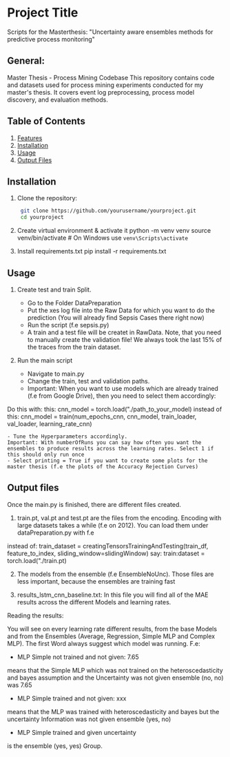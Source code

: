 # Project Title
Scripts for the Masterthesis: "Uncertainty aware ensembles methods for predictive process monitoring"


## General:
Master Thesis - Process Mining Codebase
This repository contains code and datasets used for process mining experiments conducted for my master's thesis. It covers event log preprocessing, process model discovery, and evaluation methods.


## Table of Contents
1. [Features](#features)
2. [Installation](#installation)
3. [Usage](#usage)
4. [Output Files](#output)



## Installation
1. Clone the repository:
   ```bash
    git clone https://github.com/yourusername/yourproject.git
    cd yourproject

2. Create virtual environment & activate it
    python -m venv venv
    source venv/bin/activate  # On Windows use `venv\Scripts\activate`

3. Install requirements.txt
    pip install -r requirements.txt


## Usage
1. Create test and train Split.

    - Go to the Folder DataPreparation
    - Put the xes log file into the Raw Data for which you want to do the prediction (You will already find Sepsis Cases there right now)
    - Run the script (f.e sepsis.py)
    - A train and a test file will be createt in RawData. Note, that you need to manually create the validation file! We always took the last 15% of the traces from the train dataset.
2. Run the main script
    - Navigate to main.py
    - Change the train, test and validation paths. 
    - Important: When you want to use models which are already trained (f.e from Google Drive), then you need to select them accordingly:

Do this with:
    this: cnn_model = torch.load("./path_to_your_model)
    instead of this: cnn_model = train(num_epochs_cnn, cnn_model, train_loader, val_loader, learning_rate_cnn)



    - Tune the Hyperparameters accordingly. 
    Important: With numberOfRuns you can say how often you want the ensembles to produce results across the learning rates. Select 1 if this should only run once
    - Select printing = True if you want to create some plots for the master thesis (f.e the plots of the Accuracy Rejection Curves)

## Output files
Once the main.py is finished, there are different files created.

1. train.pt, val.pt and test.pt are the files from the encoding. Encoding with large datasets takes a while (f.e on 2012). You can load them under dataPreparation.py with f.e

instead of: train_dataset = creatingTensorsTrainingAndTesting(train_df, feature_to_index, sliding_window=slidingWindow)
say: train:dataset = torch.load("./train.pt)

2. The models from the ensemble (f.e EnsembleNoUnc). Those files are less important, because the ensembles are training fast

3. results_lstm_cnn_baseline.txt: In this file you will find all of the MAE results across the different Models and learning rates.


Reading the results:

You will see on every learning rate different results, from the base Models and from the Ensembles (Average, Regression, Simple MLP and Complex MLP). The first Word always suggest which model was running. F.e:

- MLP Simple not trained and not given: 7.65

means that the Simple MLP which was not trained on the heteroscedasticity and bayes assumption and the Uncertainty was not given  ensemble (no, no) was 7.65

- MLP Simple trained and not given: xxx

means that the MLP was trained with heteroscedasticity and bayes but the uncertainty Information was not given ensemble (yes, no)

- MLP Simple trained and given uncertainty 

is the ensemble (yes, yes) Group.